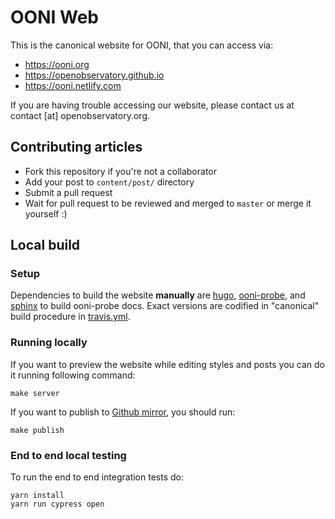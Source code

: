 # OONI Web

This is the canonical website for OONI, that you can access via:

* https://ooni.org
* https://openobservatory.github.io
* https://ooni.netlify.com

If you are having trouble accessing our website, please contact us at contact [at] openobservatory.org.

## Contributing articles

* Fork this repository if you're not a collaborator
* Add your post to `content/post/` directory
* Submit a pull request
* Wait for pull request to be reviewed and merged to `master` or merge it yourself :)

## Local build

### Setup

Dependencies to build the website **manually** are
[hugo](https://github.com/spf13/hugo/),
[ooni-probe](https://github.com/TheTorProject/ooni-probe), and
[sphinx](http://www.sphinx-doc.org/en/stable/) to build ooni-probe docs. Exact
versions are codified in "canonical" build procedure in
[travis.yml](./travis.yml).

### Running locally

If you want to preview the website while editing styles and posts you can do it running following command:

```
make server
```

If you want to publish to [Github mirror](https://openobservatory.github.io/), you should run:

```
make publish
```

### End to end local testing

To run the end to end integration tests do:

```
yarn install
yarn run cypress open
```
